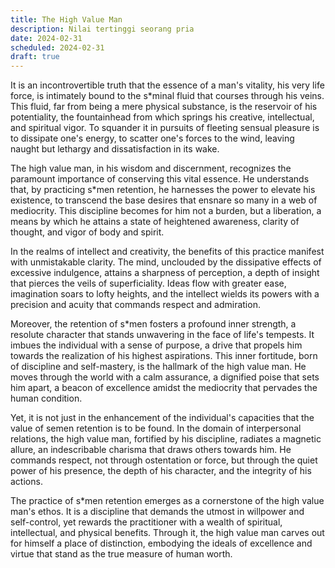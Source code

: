 ```yaml
---
title: The High Value Man
description: Nilai tertinggi seorang pria
date: 2024-02-31
scheduled: 2024-02-31
draft: true
---
```


It is an incontrovertible truth that the essence of a man's vitality, his very life force, is intimately bound to the s*minal fluid that courses through his veins. This fluid, far from being a mere physical substance, is the reservoir of his potentiality, the fountainhead from which springs his creative, intellectual, and spiritual vigor. To squander it in pursuits of fleeting sensual pleasure is to dissipate one's energy, to scatter one's forces to the wind, leaving naught but lethargy and dissatisfaction in its wake.

The high value man, in his wisdom and discernment, recognizes the paramount importance of conserving this vital essence. He understands that, by practicing s*men retention, he harnesses the power to elevate his existence, to transcend the base desires that ensnare so many in a web of mediocrity. This discipline becomes for him not a burden, but a liberation, a means by which he attains a state of heightened awareness, clarity of thought, and vigor of body and spirit.

In the realms of intellect and creativity, the benefits of this practice manifest with unmistakable clarity. The mind, unclouded by the dissipative effects of excessive indulgence, attains a sharpness of perception, a depth of insight that pierces the veils of superficiality. Ideas flow with greater ease, imagination soars to lofty heights, and the intellect wields its powers with a precision and acuity that commands respect and admiration.

Moreover, the retention of s*men fosters a profound inner strength, a resolute character that stands unwavering in the face of life's tempests. It imbues the individual with a sense of purpose, a drive that propels him towards the realization of his highest aspirations. This inner fortitude, born of discipline and self-mastery, is the hallmark of the high value man. He moves through the world with a calm assurance, a dignified poise that sets him apart, a beacon of excellence amidst the mediocrity that pervades the human condition.

Yet, it is not just in the enhancement of the individual's capacities that the value of semen retention is to be found. In the domain of interpersonal relations, the high value man, fortified by his discipline, radiates a magnetic allure, an indescribable charisma that draws others towards him. He commands respect, not through ostentation or force, but through the quiet power of his presence, the depth of his character, and the integrity of his actions.

The practice of s*men retention emerges as a cornerstone of the high value man's ethos. It is a discipline that demands the utmost in willpower and self-control, yet rewards the practitioner with a wealth of spiritual, intellectual, and physical benefits. Through it, the high value man carves out for himself a place of distinction, embodying the ideals of excellence and virtue that stand as the true measure of human worth.
